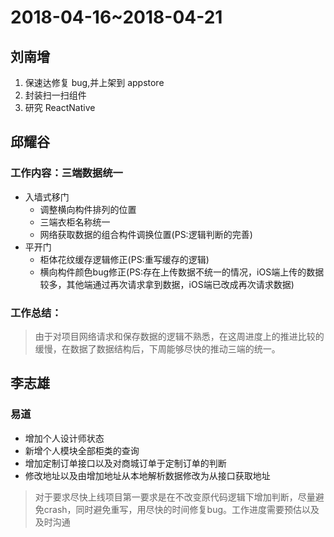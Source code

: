 # 2018-04-16~2018-04-21

## 刘南增
1. 保速达修复 bug,并上架到 appstore
2. 封装扫一扫组件
3. 研究 ReactNative

## 邱耀谷

### 工作内容：三端数据统一
- 入墙式移门
	- 调整横向构件排列的位置
	- 三端衣柜名称统一
	- 网络获取数据的组合构件调换位置(PS:逻辑判断的完善)
- 平开门
	- 柜体花纹缓存逻辑修正(PS:重写缓存的逻辑)
	- 横向构件颜色bug修正(PS:存在上传数据不统一的情况，iOS端上传的数据较多，其他端通过再次请求拿到数据，iOS端已改成再次请求数据)

### 工作总结：

> 由于对项目网络请求和保存数据的逻辑不熟悉，在这周进度上的推进比较的缓慢，在数据了数据结构后，下周能够尽快的推动三端的统一。

## 李志雄

### 易道
- 增加个人设计师状态
- 新增个人模块全部柜类的查询
- 增加定制订单接口以及对商城订单于定制订单的判断
- 修改地址以及由增加地址从本地解析数据修改为从接口获取地址

> 对于要求尽快上线项目第一要求是在不改变原代码逻辑下增加判断，尽量避免crash，同时避免重写，用尽快的时间修复bug。工作进度需要预估以及及时沟通



